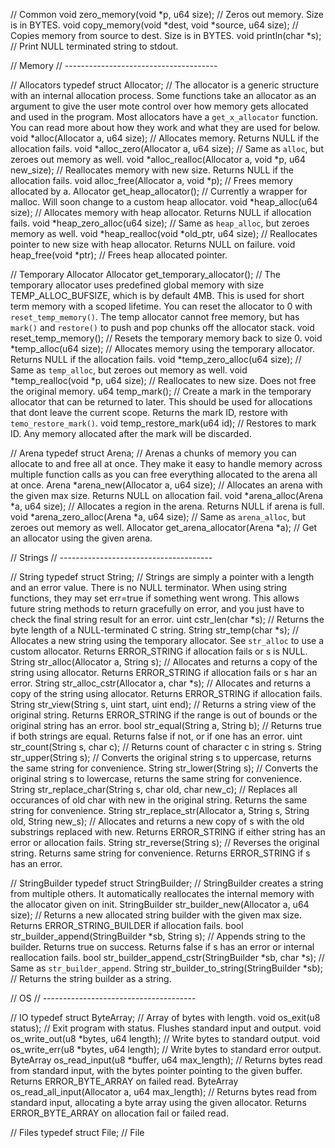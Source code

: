 
// Common
void zero_memory(void *p, u64 size);             // Zeros out memory. Size is in BYTES. 
void copy_memory(void *dest, void *source, u64 size); // Copies memory from source to dest. Size is in BYTES. 
void println(char *s);                           // Print NULL terminated string to stdout. 

// Memory
// --------------------------------------

// Allocators
typedef struct Allocator;                        // The allocator is a generic structure with an internal allocation process. Some functions take an allocator as an argument to give the user mote control over how memory gets allocated and used in the program. Most allocators have a `get_x_allocator` function. You can read more about how they work and what they are used for below. 
void *alloc(Allocator a, u64 size);              // Allocates memory. Returns NULL if the allocation fails. 
void *alloc_zero(Allocator a, u64 size);         // Same as `alloc`, but zeroes out memory as well. 
void *alloc_realloc(Allocator a, void *p, u64 new_size); // Reallocates memory with new size. Returns NULL if the allocation fails. 
void alloc_free(Allocator a, void *p);           // Frees memory allocated by a. 
Allocator get_heap_allocator();                  // Currently a wrapper for malloc. Will soon change to a custom heap allocator. 
void *heap_alloc(u64 size);                      // Allocates memory with heap allocator. Returns NULL if allocation fails. 
void *heap_zero_alloc(u64 size);                 // Same as `heap_alloc`, but zeroes memory as well. 
void *heap_realloc(void *old_ptr, u64 size);     // Reallocates pointer to new size with heap allocator. Returns NULL on failure. 
void heap_free(void *ptr);                       // Frees heap allocated pointer. 

// Temporary Allocator
Allocator get_temporary_allocator();             // The temporary allocator uses predefined global memory with size TEMP_ALLOC_BUFSIZE, which is by default 4MB. This is used for short term memory with a scoped lifetime. You can reset the allocator to 0 with `reset_temp_memory()`. The temp allocator cannot free memory, but has `mark()` and `restore()` to push and pop chunks off the allocator stack. 
void reset_temp_memory();                        // Resets the temporary memory back to size 0. 
void *temp_alloc(u64 size);                      // Allocates memory using the temporary allocator. Returns NULL if the allocation fails. 
void *temp_zero_alloc(u64 size);                 // Same as `temp_alloc`, but zeroes out memory as well. 
void *temp_realloc(void *p, u64 size);           // Reallocates to new size. Does not free the original memory. 
u64 temp_mark();                                 // Create a mark in the temporary allocator that can be returned to later. This should be used for allocations that dont leave the current scope. Returns the mark ID, restore with `temo_restore_mark()`. 
void temp_restore_mark(u64 id);                  // Restores to mark ID. Any memory allocated after the mark will be discarded. 

// Arena
typedef struct Arena;                            // Arenas a chunks of memory you can allocate to and free all at once. They make it easy to handle memory across multiple function calls as you can free everything allocated to the arena all at once. 
Arena *arena_new(Allocator a, u64 size);         // Allocates an arena with the given max size. Returns NULL on allocation fail. 
void *arena_alloc(Arena *a, u64 size);           // Allocates a region in the arena. Returns NULL if arena is full. 
void *arena_zero_alloc(Arena *a, u64 size);      // Same as `arena_alloc`, but zeroes out memory as well. 
Allocator get_arena_allocator(Arena *a);         // Get an allocator using the given arena. 

// Strings
// --------------------------------------

// String
typedef struct String;                           // Strings are simply a pointer with a length and an error value. There is no NULL terminator. When using string functions, they may set err=true if something went wrong. This allows future string methods to return gracefully on error, and you just have to check the final string result for an error. 
uint cstr_len(char *s);                          // Returns the byte length of a NULL-terminated C string. 
String str_temp(char *s);                        // Allocates a new string using the temporary allocator. See `str_alloc` to use a custom allocator. Returns ERROR_STRING if allocation fails or s is NULL. 
String str_alloc(Allocator a, String s);         // Allocates and returns a copy of the string using allocator. Returns ERROR_STRING if allocation fails or s har an error. 
String str_alloc_cstr(Allocator a, char *s);     // Allocates and returns a copy of the string using allocator. Returns ERROR_STRING if allocation fails. 
String str_view(String s, uint start, uint end); // Returns a string view of the original string. Returns ERROR_STRING if the range is out of bounds or the original string has an error. 
bool str_equal(String a, String b);              // Returns true if both strings are equal. Returns false if not, or if one has an error. 
uint str_count(String s, char c);                // Returns count of character c in string s. 
String str_upper(String s);                      // Converts the original string s to uppercase, returns the same string for convenience. 
String str_lower(String s);                      // Converts the original string s to lowercase, returns the same string for convenience. 
String str_replace_char(String s, char old, char new_c); // Replaces all occurances of old char with new in the original string. Returns the same string for convenience. 
String str_replace_str(Allocator a, String s, String old, String new_s); // Allocates and returns a new copy of s with the old substrings replaced with new. Returns ERROR_STRING if either string has an error or allocation fails. 
String str_reverse(String s);                    // Reverses the original string. Returns same string for convenience. Returns ERROR_STRING if s has an error. 

// StringBuilder
typedef struct StringBuilder;                    // StringBuilder creates a string from multiple others. It automatically reallocates the internal memory with the allocator given on init. 
StringBuilder str_builder_new(Allocator a, u64 size); // Returns a new allocated string builder with the given max size. Returns ERROR_STRING_BUILDER if allocation fails. 
bool str_builder_append(StringBuilder *sb, String s); // Appends string to the builder. Returns true on success. Returns false if s has an error or internal reallocation fails. 
bool str_builder_append_cstr(StringBuilder *sb, char *s); // Same as `str_builder_append`. 
String str_builder_to_string(StringBuilder *sb); // Returns the string builder as a string. 

// OS
// --------------------------------------

// IO
typedef struct ByteArray;                        // Array of bytes with length. 
void os_exit(u8 status);                         // Exit program with status. Flushes standard input and output. 
void os_write_out(u8 *bytes, u64 length);        // Write bytes to standard output. 
void os_write_err(u8 *bytes, u64 length);        // Write bytes to standard error output. 
ByteArray os_read_input(u8 *buffer, u64 max_length); // Returns bytes read from standard input, with the bytes pointer pointing to the given buffer. Returns ERROR_BYTE_ARRAY on failed read. 
ByteArray os_read_all_input(Allocator a, u64 max_length); // Returns bytes read from standard input, allocating a byte array using the given allocator. Returns ERROR_BYTE_ARRAY on allocation fail or failed read. 

// Files
typedef struct File;                             // File 
